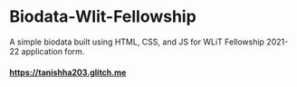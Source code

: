 # Biodata-Wlit-Fellowship
A simple biodata built using  HTML, CSS, and JS for WLiT Fellowship 2021-22 application form.

#### https://tanishha203.glitch.me
